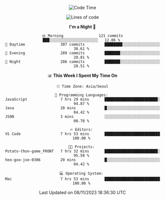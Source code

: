 <div align=center>
 
<!--START_SECTION:waka-->
![Code Time](http://img.shields.io/badge/Code%20Time-357%20hrs%2034%20mins-blue)

![Lines of code](https://img.shields.io/badge/From%20Hello%20World%20I%27ve%20Written-3.1%20million%20lines%20of%20code-blue)

**I'm a Night 🦉** 

```text
🌞 Morning                121 commits         ███░░░░░░░░░░░░░░░░░░░░░░   12.06 % 
🌆 Daytime                307 commits         ████████░░░░░░░░░░░░░░░░░   30.61 % 
🌃 Evening                289 commits         ███████░░░░░░░░░░░░░░░░░░   28.81 % 
🌙 Night                  286 commits         ███████░░░░░░░░░░░░░░░░░░   28.51 % 
```


📊 **This Week I Spent My Time On** 

```text
🕑︎ Time Zone: Asia/Seoul

💬 Programming Languages: 
JavaScript               7 hrs 29 mins       ████████████████████████░   94.87 % 
Java                     20 mins             █░░░░░░░░░░░░░░░░░░░░░░░░   04.42 % 
JSON                     3 mins              ░░░░░░░░░░░░░░░░░░░░░░░░░   00.70 % 

🔥 Editors: 
VS Code                  7 hrs 53 mins       █████████████████████████   100.00 % 

🐱‍💻 Projects: 
Potato-thon-game_FRONT   7 hrs 32 mins       ████████████████████████░   95.58 % 
heo-goo-joe-0306         20 mins             █░░░░░░░░░░░░░░░░░░░░░░░░   04.42 % 

💻 Operating System: 
Mac                      7 hrs 53 mins       █████████████████████████   100.00 % 
```


 Last Updated on 08/11/2023 18:36:30 UTC
<!--END_SECTION:waka-->
 </div>
